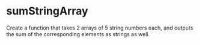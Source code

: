 # sumStringArray
Create a function that takes 2 arrays of 5 string numbers each, and outputs the sum of the corresponding elements as strings as well.
